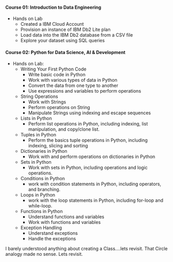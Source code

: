 #### Course 01: Introduction to Data Engineering
- Hands on Lab
  - Created a IBM Cloud Account
  - Provision an instance of IBM Db2 Lite plan
  - Load data into the IBM Db2 database from a CSV file
  - Explore your dataset using SQL queries

#### Course 02: Python for Data Science, AI & Development
- Hands on Lab:
  - Writing Your First Python Code
    - Write basic code in Python
    - Work with various types of data in Python
    - Convert the data from one type to another
    - Use expressions and variables to perform operations
  - String Operations
    - Work with Strings
    - Perform operations on String
    - Manipulate Strings using indexing and escape sequences
  - Lists in Python
    - Perform list operations in Python, including indexing, list manipulation, and copy/clone list.
  - Tuples in Python
    - Perform the basics tuple operations in Python, including indexing, slicing and sorting
  - Dictionaries in Python
    - Work with and perform operations on dictionaries in Python
  - Sets in Python
    - Work with sets in Python, including operations and logic operations.
  - Conditions in Python
    - work with condition statements in Python, including operators, and branching.
  - Loops in Python
    - work with the loop statements in Python, including for-loop and while-loop.
  - Functions in Python
    - Understand functions and variables
    - Work with functions and variables
  - Exception Handling
    - Understand exceptions
    - Handle the exceptions

I barely understood anything about creating a Class....lets revisit.  That Circle analogy made no sense.  Lets revisit.
